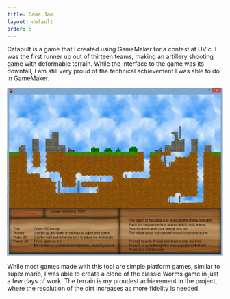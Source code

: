 ```yaml
---
title: Game Jam
layout: default
order: 6
---
```


Catapult is a game that I created using GameMaker for a contest at UVic. I was the first runner up out of thirteen teams, making an artillery shooting game with deformable terrain. While the interface to the game was its downfall, I am still very proud of the technical achievement I was able to do in GameMaker.

![Catapult Screenshot](/static/catapult-screenshot.png)

While most games made with this tool are simple platform games, similar to super mario, I was able to create a clone of the classic Worms game in just a few days of work. The terrain is my proudest achievement in the project, where the resolution of the dirt increases as more fidelity is needed.
